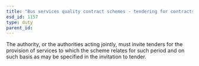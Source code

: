 ```yaml
---
title: "Bus services quality contract schemes - tendering for contracts"
esd_id: 1157
type: duty
parent_id:  
---
```


The authority, or the authorities acting jointly, must invite tenders for the provision of services to which the scheme relates for such period and on such basis as may be specified in the invitation to tender.

